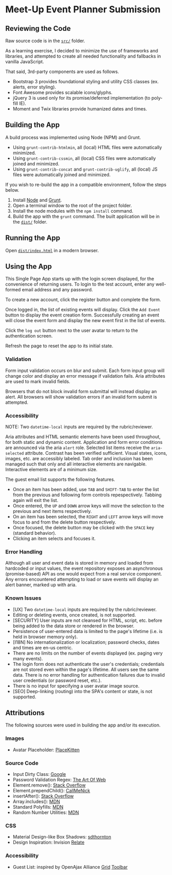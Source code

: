 # Meet-Up Event Planner Submission

## Reviewing the Code

Raw source code is in the [`src/`](src/) folder.

As a learning exercise, I decided to minimize the use of frameworks and libraries, and attempted to create all needed functionality and fallbacks in vanilla JavaScript.

That said, 3rd-party components are used as follows.
- Bootstrap 3 provides foundational styling and utility CSS classes (ex. alerts, error styling).
- Font Awesome provides scalable icons/glyphs.
- jQuery 3 is used only for its promise/deferred implementation (to poly-fill IE).
- Moment and Twix libraries provide humanized dates and times.

## Building the App

A build process was implemented using Node (NPM) and Grunt.

- Using `grunt-contrib-htmlmin`, all (local) HTML files were automatically minimized.
- Using `grunt-contrib-cssmin`, all (local) CSS files were automatically joined and minimized.
- Using `grunt-contrib-concat` and `grunt-contrib-uglify`, all (local) JS files were automatically joined and minimized.

If you wish to re-build the app in a compatible environment, follow the steps below.

1. Install [Node](https://nodejs.org/en/download/) and  [Grunt](http://gruntjs.com/installing-grunt).
2. Open a terminal window to the root of the project folder.
3. Install the node modules with the `npm install` command.
4. Build the app with the `grunt` command. The built application will be in the [`dist/`](dist/) folder.

## Running the App

Open [`dist/index.html`](dist/index.html) in a modern browser.

## Using the App

This Single Page App starts up with the login screen displayed, for the convenience of returning users.
To login to the test account, enter any well-formed email address and any password.

To create a new account, click the register button and complete the form.

Once logged in, the list of existing events will display.
Click the `Add Event` button to display the event creation form.
Successfully creating an event will close the event form and display the new event first in the list of events.

Click the `log out` button next to the user avatar to return to the authentication screen.

Refresh the page to reset the app to its initial state.

### Validation

Form input validation occurs on blur and submit.
Each form input group will change color and display an error message if validation fails.
Aria attributes are used to mark invalid fields.

Browsers that do not block invalid form submittal will instead display an alert.
All browsers will show validation errors if an invalid form submit is attempted.

### Accessibility

NOTE: Two `datetime-local` inputs are required by the rubric/reviewer.

Aria attributes and HTML semantic elements have been used throughout, for both static and dynamic content.
Application and form error conditions are announced via the aria `alert` role.
Selected list items receive the `aria-selected` attribute.
Contrast has been verified sufficient.
Visual states, icons, images, etc. are accessibly labeled.
Tab order and inclusion has been managed such that only and all interactive elements are navigable.
Interactive elements are of a minimum size.

The guest email list supports the following features.

- Once an item has been added, use `TAB` and `SHIFT-TAB` to enter the list from the previous and following form controls repespectively.
Tabbing again will exit the list.
- Once entered, the `UP` and `DOWN` arrow keys will move the selection to the previous and next items respectively.
- On an item has been selected, the `RIGHT` and `LEFT` arrow keys will move focus to and from the delete button respectively.
- Once focused, the delete button may be clicked with the `SPACE` key (standard behavior).
- Clicking an item selects and focuses it.

### Error Handling

Although all user and event data is stored in memory and loaded from hardcoded or input values, 
the event repository exposes an asynchronous (promise-based) API as one would expect from a real service component.
Any errors encountered attempting to load or save events will display an alert banner, marked up with aria.

### Known Issues

- [UX] Two `datetime-local` inputs are required by the rubric/reviewer.
- Editing or deleting events, once created, is not supported.
- [SECURITY] User inputs are not cleansed for HTML, script, etc. before being added to the data store or rendered in the browser.
- Persistence of user-entered data is limited to the page's lifetime (i.e. is held in browser memory only).
- [I18N] No internationalization or localization; password checks, dates and times are en-us centric.
- There are no limits on the number of events displayed (ex. paging very many events).
- The login form does not authenticate the user's credentials; credentials are not stored even within the page's lifetime. 
All users see the same data.
There is no error handling for authentication failures due to invalid user credentials (or password reset, etc.).
- There is no input for specifying a user avatar image source.
- [SEO] Deep-linking (routing) into the SPA's content or state, is not supported.

## Attributions

The following sources were used in building the app and/or its execution.

### Images

- Avatar Placeholder: [PlaceKitten](http://placekitten.com)

### Source Code

- Input Dirty Class:  [Google](https://developers.google.com/web/fundamentals/design-and-ui/input/forms/provide-real-time-validation?hl=en)
- Password Validation Regex: [The Art Of Web](http://www.the-art-of-web.com/javascript/validate-password/)
- Element.remove(): [Stack Overflow](http://stackoverflow.com/questions/3387427/remove-element-by-id)
- Element.prependChild(): [CallMeNick](http://callmenick.com/post/prepend-child-javascript)
- insertAfter(): [Stack Overflow](http://stackoverflow.com/a/4793630/6452184)
- Array.includes(): [MDN](https://developer.mozilla.org/en-US/docs/Web/JavaScript/Reference/Global_Objects/Array/includes)
- Standard Polyfills: [MDN](https://developer.mozilla.org)
- Random Number Utilities: [MDN](https://developer.mozilla.org/en-US/docs/Web/JavaScript/Reference/Global_Objects/Math/random)

### CSS

- Material Design-like Box Shadows: [sdthornton](https://codepen.io/sdthornton/pen/wBZdXq)
- Design Inspiration: Invision [Relate](https://www.invisionapp.com/relate)

### Accessibility

- Guest List: inspired by OpenAjax Alliance [Grid](http://www.oaa-accessibility.org/example/38/)
[Toolbar](http://www.oaa-accessibility.org/example/19/)
